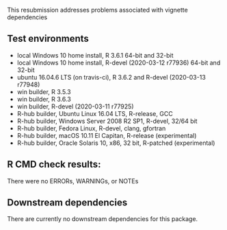 This resubmission addresses problems associated with vignette dependencies

## Test environments
* local Windows 10 home install, R 3.6.1 64-bit and 32-bit 
* local Windows 10 home install, R-devel (2020-03-12 r77936) 64-bit and 32-bit 
* ubuntu 16.04.6 LTS (on travis-ci), R 3.6.2 and R-devel (2020-03-13 r77948) 
* win builder, R 3.5.3
* win builder, R 3.6.3
* win builder, R-devel (2020-03-11 r77925) 
* R-hub builder, Ubuntu Linux 16.04 LTS, R-release, GCC
* R-hub builder, Windows Server 2008 R2 SP1, R-devel, 32/64 bit
* R-hub builder, Fedora Linux, R-devel, clang, gfortran
* R-hub builder, macOS 10.11 El Capitan, R-release (experimental)
* R-hub builder, Oracle Solaris 10, x86, 32 bit, R-patched (experimental)

## R CMD check results:
There were no ERRORs, WARNINGs, or NOTEs

## Downstream dependencies
There are currently no downstream dependencies for this package.
